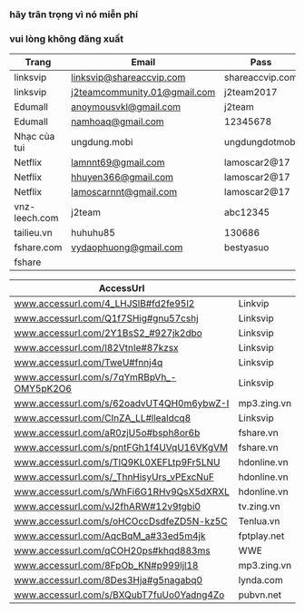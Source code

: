 ### hãy trân trọng vì nó miễn phí
### vui lòng không đăng xuất

Trang         | Email                       | Pass            | nguồn |
--------------|-----------------------------|-----------------|-------|
linksvip      | linksvip@shareaccvip.com    | shareaccvip.com | www.fb.com/499240453741413
linksvip      | j2teamcommunity.01@gmail.com| j2team2017      | www.fb.com/502415123423946
Edumall       | anoymousvkl@gmail.com       | j2team          | www.fb.com/429143117417814
Edumall       | namhoaq@gmail.com           | 12345678        |
Nhạc của tui  | ungdung.mobi                | ungdungdotmobi  |
Netflix       | lamnnt69@gmail.com          | lamoscar2@17    | www.fb.com/494840817514710
Netflix       | hhuyen366@gmail.com         | lamoscar2@17    | www.fb.com/494840817514710
Netflix       | lamoscarnnt@gmail.com       | lamoscar2@17    | www.fb.com/494840817514710
vnz-leech.com | j2team				              | abc12345        |
tailieu.vn    | huhuhu85                    | 130686          | www.fb.com/454106888254770
fshare.com	  |	vydaophuong@gmail.com       |	bestyasuo		    | www.fb.com/477284892603636
fshare        |                             |                 | [link](www.docs.google.com/document/d/15M00KhjFQfQvIpG5UFtOSm5RxOK28ce9LosOpHiH0Yw/edit)

|AccessUrl|   | Tài khoản | Nguồn |
|---------|---|---|---|
www.accessurl.com/4_LHJSlB#fd2fe95l2      | Linkvip           |
www.accessurl.com/Q1f7SHig#gnu57cshj      | Linksvip          |
www.accessurl.com/2Y1BsS2_#927jk2dbo      | Linksvip          |
www.accessurl.com/I82VtnIe#87kzsx         | Linksvip          | 
www.accessurl.com/TweU#fnnj4q             | Linksvip          |
www.accessurl.com/s/7qYmRBpVh_-OMY5pK2O6  | Linksvip          | www.fb.com/502011766797615
www.accessurl.com/s/62oadvUT4QH0m6ybwZ-I  | mp3.zing.vn       | www.fb.com/493301944335264
www.accessurl.com/CInZA_LL#llealdcq8      | Linksvip          | www.fb.com/461036374228488 | iloveyou_0071412@yahoo.com 
www.accessurl.com/aR0zjU5o#bsph8or6b      | fshare.vn         | www.fb.com/479077769091015 | tewisken@gmail.com   
www.accessurl.com/s/pntFGh1f4UVqU16VKgVM  | fshare.vn         | www.fb.com/499242083741250
www.accessurl.com/s/TlQ9KL0XEFLtp9Fr5LNU  | hdonline.vn       | www.fb.com/490081231324002
www.accessurl.com/s/_ThnHisyUrs_vPExcNuF  | hdonline.vn       | www.fb.com/492743724391086
www.accessurl.com/s/WhFi6G1RHv9QsX5dXRXL  | hdonline.vn       | www.fb.com/500695036929288
www.accessurl.com/vJ2fhARW#12v9tgbi0      | tv.zing.vn        | www.fb.com/471268223205303
www.accessurl.com/s/oHCOccDsdfeZD5N-kz5C  | Tenlua.vn         | www.fb.com/500280106970781
www.accessurl.com/AqcBqM_a#33ed5m4jk      | fptplay.net       | www.fb.com/471269626538496
www.accessurl.com/qCOH20ps#khqd883ms      | WWE               |
www.accessurl.com/8FpOb_KN#p999ljl18      | mp3.zing.vn       | www.fb.com/471663566499102
www.accessurl.com/8Des3Hja#g5nagabq0      | lynda.com		      | www.fb.com/478643662467759
www.accessurl.com/s/BXQubT7fuUo0Yadng4Zo  | pubvn.net         | www.fb.com/502876996711092
